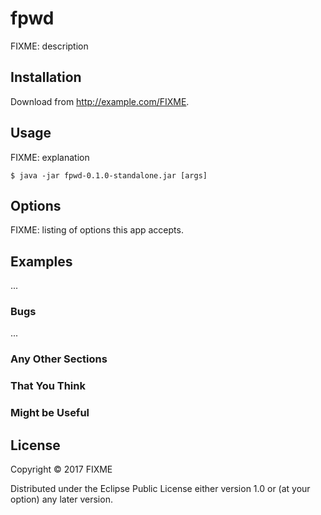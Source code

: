 # fpwd

FIXME: description

## Installation

Download from http://example.com/FIXME.

## Usage

FIXME: explanation

    $ java -jar fpwd-0.1.0-standalone.jar [args]

## Options

FIXME: listing of options this app accepts.

## Examples

...

### Bugs

...

### Any Other Sections
### That You Think
### Might be Useful

## License

Copyright © 2017 FIXME

Distributed under the Eclipse Public License either version 1.0 or (at
your option) any later version.
